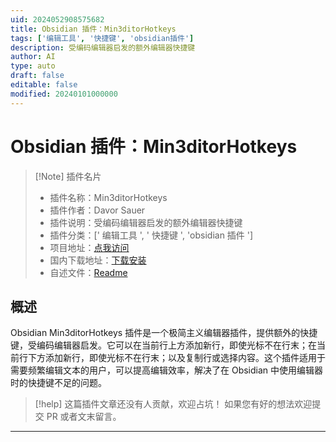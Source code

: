 ```yaml
---
uid: 2024052908575682
title: Obsidian 插件：Min3ditorHotkeys
tags: ['编辑工具', '快捷键', 'obsidian插件']
description: 受编码编辑器启发的额外编辑器快捷键
author: AI
type: auto
draft: false
editable: false
modified: 20240101000000
---
```


# Obsidian 插件：Min3ditorHotkeys

> [!Note] 插件名片
> - 插件名称：Min3ditorHotkeys
> - 插件作者：Davor Sauer
> - 插件说明：受编码编辑器启发的额外编辑器快捷键
> - 插件分类：[' 编辑工具 ', ' 快捷键 ', 'obsidian 插件 ']
> - 项目地址：[点我访问](https://github.com/d-sauer/Obsidian-Min3ditorHotkeys-plugin)
> - 国内下载地址：[下载安装](https://pkmer.cn/products/plugin/pluginMarket/?obsidian-min3ditorhotkeys-plugin)
> - 自述文件：[Readme](https://ghproxy.net/https://raw.githubusercontent.com/d-sauer/Obsidian-Min3ditorHotkeys-plugin/master/README.md)

## 概述

Obsidian Min3ditorHotkeys 插件是一个极简主义编辑器插件，提供额外的快捷键，受编码编辑器启发。它可以在当前行上方添加新行，即使光标不在行末；在当前行下方添加新行，即使光标不在行末；以及复制行或选择内容。这个插件适用于需要频繁编辑文本的用户，可以提高编辑效率，解决了在 Obsidian 中使用编辑器时的快捷键不足的问题。

> [!help]
> 这篇插件文章还没有人贡献，欢迎占坑！
> 如果您有好的想法欢迎提交 PR 或者文末留言。

---



